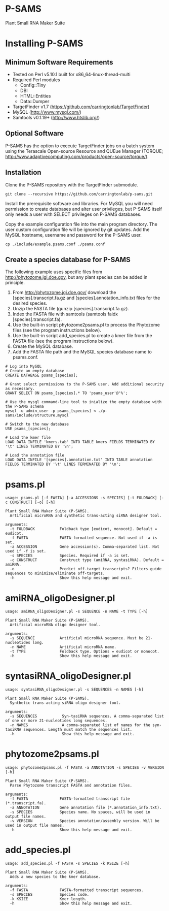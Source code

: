 # P-SAMS
Plant Small RNA Maker Suite

# Installing P-SAMS
## Minimum Software Requirements
- Tested on Perl v5.10.1 built for x86_64-linux-thread-multi
- Required Perl modules
  - Config::Tiny
  - DBI
  - HTML::Entities
  - Data::Dumper
- TargetFinder v1.7 (https://github.com/carringtonlab/TargetFinder)
- MySQL (http://www.mysql.com/)
- Samtools v0.1.19+ (http://www.htslib.org/)

## Optional Software
P-SAMS has the option to execute TargetFinder jobs on a batch system using the Terascale Open-source Resource and QUEue Manager (TORQUE; http://www.adaptivecomputing.com/products/open-source/torque/).

## Installation
Clone the P-SAMS repository with the TargetFinder submodule.
```
git clone --recursive https://github.com/carringtonlab/p-sams.git
```
Install the prerequisite software and libraries. For MySQL you will need permission to create databases and alter user privileges, but P-SAMS itself only needs a user with SELECT privileges on P-SAMS databases.

Copy the example configuration file into the main program directory. The user custom configuration file will be ignored by git updates. Add the MySQL hostname, username and password for the P-SAMS user.

```
cp ./include/example.psams.conf ./psams.conf
```

## Create a species database for P-SAMS
The following example uses specific files from http://phytozome.jgi.doe.gov, but any plant species can be added in principle.

1. From http://phytozome.jgi.doe.gov/ download the [species].transcript.fa.gz and [species].annotation_info.txt files for the desired species.
2. Unzip the FASTA file (gunzip [species].transcript.fa.gz).
3. Index the FASTA file with samtools (samtools faidx [species].transcript.fa).
3. Use the built-in script phytozome2psams.pl to process the Phytozome files (see the program instructions below).
4. Use the built-in script add_species.pl to create a kmer file from the FASTA file (see the program instructions below).
5. Create the MySQL database.
6. Add the FASTA file path and the MySQL species database name to psams.conf.

```
# Log into MySQL
# Create an empty database
CREATE DATABASE psams_[species];

# Grant select permissions to the P-SAMS user. Add additional security as necessary.
GRANT SELECT ON psams_[species].* TO 'psams_user'@'%';

# Use the mysql command-line tool to inialize the empty database with the P-SAMS schema
mysql -u admin_user -p psams_[species] < ./p-sams/include/structure.mysql

# Switch to the new database
USE psams_[species];

# Load the kmer file
LOAD DATA INFILE 'kmers.tab' INTO TABLE kmers FIELDS TERMINATED BY '\t' LINES TERMINATED BY '\n';

# Load the annotation file
LOAD DATA INFILE '[species].annotation.txt' INTO TABLE annotation FIELDS TERMINATED BY '\t' LINES TERMINATED BY '\n';
```

# psams.pl
```
usage: psams.pl [-f FASTA] [-a ACCESSIONS -s SPECIES] [-t FOLDBACK] [-c CONSTRUCT] [-o] [-h]

Plant Small RNA Maker Suite (P-SAMS).
  Artificial microRNA and synthetic trans-acting siRNA designer tool.

arguments:
  -t FOLDBACK           Foldback type [eudicot, monocot]. Default = eudicot.
  -f FASTA              FASTA-formatted sequence. Not used if -a is set.
  -a ACCESSION          Gene accession(s). Comma-separated list. Not used if -f is set.
  -s SPECIES            Species. Required if -a is set.
  -c CONSTRUCT          Construct type (amiRNA, syntasiRNA). Default = amiRNA.
  -o                    Predict off-target transcripts? Filters guide sequences to minimize/eliminate off-targets.
  -h                    Show this help message and exit.
```

# amiRNA_oligoDesigner.pl
```
usage: amiRNA_oligoDesigner.pl -s SEQUENCE -n NAME -t TYPE [-h]

Plant Small RNA Maker Suite (P-SAMS).
  Artificial microRNA oligo designer tool.

arguments:
  -s SEQUENCE           Artificial microRNA sequence. Must be 21-nucleotides long.
  -n NAME               Artificial microRNA name.
  -t TYPE               Foldback type. Options = eudicot or monocot.
  -h                    Show this help message and exit.
```

# syntasiRNA_oligoDesigner.pl
```
usage: syntasiRNA_oligoDesigner.pl -s SEQUENCES -n NAMES [-h]

Plant Small RNA Maker Suite (P-SAMS).
  Synthetic trans-acting siRNA oligo designer tool.

arguments:
  -s SEQUENCES           Syn-tasiRNA sequences. A comma-separated list of one or more 21-nucleotides long sequences.
  -n NAMES               A comma-separated list of names for the syn-tasiRNA sequences. Length must match the sequences list.
  -h                     Show this help message and exit.
```

# phytozome2psams.pl
```
usage: phytozome2psams.pl -f FASTA -a ANNOTATION -s SPECIES -v VERSION [-h]

Plant Small RNA Maker Suite (P-SAMS).
  Parse Phytozome transcript FASTA and annotation files.

arguments:
  -f FASTA              FASTA-formatted transcript file (*.transcript.fa).
  -a ANNOTATION         Gene annotation file (*.annotation_info.txt).
  -s SPECIES            Species name. No spaces, will be used in output file names.
  -v VERSION            Species annotation/assembly version. Will be used in output file names.
  -h                    Show this help message and exit.
```

# add_species.pl
```
usage: add_species.pl -f FASTA -s SPECIES -k KSIZE [-h]

Plant Small RNA Maker Suite (P-SAMS).
  Adds a new species to the kmer database.

arguments:
  -f FASTA              FASTA-formatted transcript sequences.
  -s SPECIES            Species code.
  -k KSIZE              Kmer length.
  -h                    Show this help message and exit.
```

